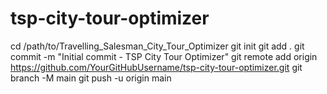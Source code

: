 # tsp-city-tour-optimizer
cd /path/to/Travelling_Salesman_City_Tour_Optimizer
git init
git add .
git commit -m "Initial commit - TSP City Tour Optimizer"
git remote add origin https://github.com/YourGitHubUsername/tsp-city-tour-optimizer.git
git branch -M main
git push -u origin main
